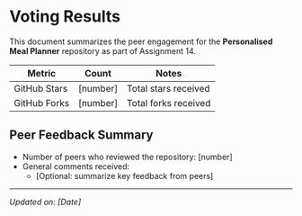 # Voting Results

This document summarizes the peer engagement for the **Personalised Meal Planner** repository as part of Assignment 14.

| Metric         | Count      | Notes                          |
| -------------- | ---------- | ------------------------------|
| GitHub Stars   | [number]   | Total stars received           |
| GitHub Forks   | [number]   | Total forks received           |

## Peer Feedback Summary

- Number of peers who reviewed the repository: [number]
- General comments received:  
  - [Optional: summarize key feedback from peers]

---

*Updated on: [Date]*
